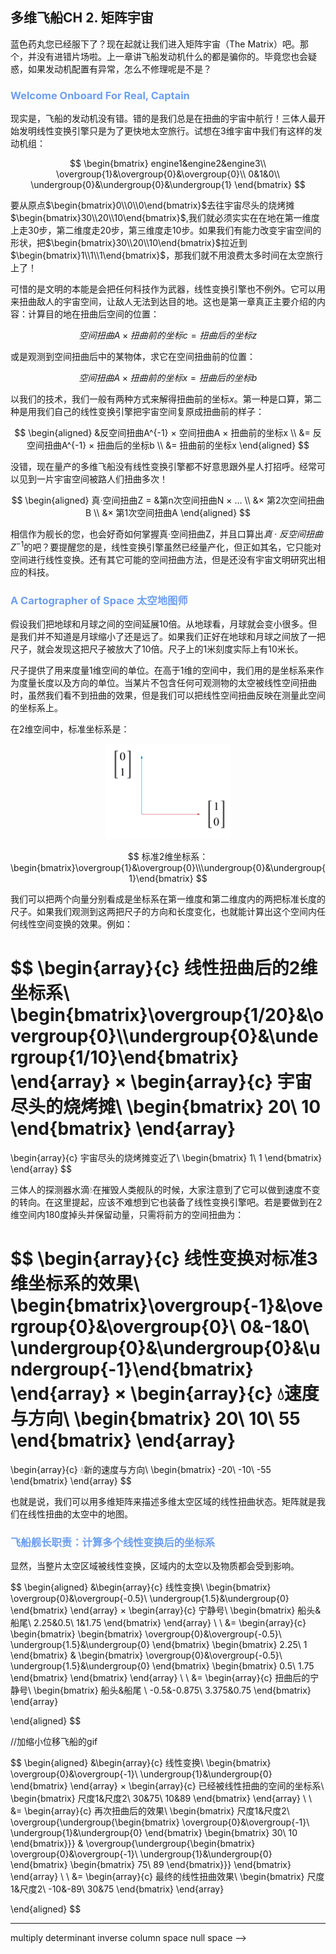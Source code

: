 ## 多维飞船CH 2. 矩阵宇宙

蓝色药丸您已经服下了？现在起就让我们进入矩阵宇宙（The Matrix）吧。那个，并没有进错片场啦。上一章讲飞船发动机什么的都是骗你的。毕竟您也会疑惑，如果发动机配置有异常，怎么不修理呢是不是？

### <span style="color:#6c9ef0" /> **Welcome Onboard For Real, Captain**

现实是，飞船的发动机没有错。错的是我们总是在扭曲的宇宙中航行！三体人最开始发明线性变换引擎只是为了更快地太空旅行。试想在3维宇宙中我们有这样的发动机组：

$$
\begin{bmatrix}
engine1&engine2&engine3\\ 
\overgroup{1}&\overgroup{0}&\overgroup{0}\\
0&1&0\\
\undergroup{0}&\undergroup{0}&\undergroup{1}
\end{bmatrix}
$$

要从原点$\begin{bmatrix}0\\0\\0\end{bmatrix}$去往宇宙尽头的烧烤摊$\begin{bmatrix}30\\20\\10\end{bmatrix}$,我们就必须实实在在地在第一维度上走30步，第二维度走20步，第三维度走10步。如果我们有能力改变宇宙空间的形状，把$\begin{bmatrix}30\\20\\10\end{bmatrix}$拉近到$\begin{bmatrix}1\\1\\1\end{bmatrix}$，那我们就不用浪费太多时间在太空旅行上了！

可惜的是文明的本能是会把任何科技作为武器，线性变换引擎也不例外。它可以用来扭曲敌人的宇宙空间，让敌人无法到达目的地。这也是第一章真正主要介绍的内容：计算目的地在扭曲后空间的位置：

$$
空间扭曲A × 扭曲前的坐标c = 扭曲后的坐标z
$$

或是观测到空间扭曲后中的某物体，求它在空间扭曲前的位置：

$$
空间扭曲A × 扭曲前的坐标x = 扭曲后的坐标b
$$

以我们的技术，我们一般有两种方式来解得扭曲前的坐标$x$。第一种是口算，第二种是用我们自己的线性变换引擎把宇宙空间复原成扭曲前的样子：

$$
\begin{aligned}
&反空间扭曲A^{-1} × 空间扭曲A × 扭曲前的坐标x \\
&= 反空间扭曲A^{-1} × 扭曲后的坐标b \\
&= 扭曲前的坐标x
\end{aligned}
$$

没错，现在量产的多维飞船没有线性变换引擎都不好意思跟外星人打招呼。经常可以见到一片宇宙空间被路人们扭曲多次！

$$
\begin{aligned}
真·空间扭曲Z = &第n次空间扭曲N × ... \\
&× 第2次空间扭曲B \\
&× 第1次空间扭曲A
\end{aligned}
$$

相信作为舰长的您，也会好奇如何掌握真·空间扭曲Z，并且口算出$真·反空间扭曲Z^{-1}$的吧？要提醒您的是，线性变换引擎虽然已经量产化，但正如其名，它只能对空间进行线性变换。还有其它可能的空间扭曲方法，但是还没有宇宙文明研究出相应的科技。

### <span style="color:#6c9ef0"/> **A Cartographer of Space 太空地图师**

假设我们把地球和月球之间的空间延展10倍。从地球看，月球就会变小很多。但是我们并不知道是月球缩小了还是远了。如果我们正好在地球和月球之间放了一把尺子，就会发现这把尺子被放大了10倍。尺子上的1米刻度实际上有10米长。

尺子提供了用来度量1维空间的单位。在高于1维的空间中，我们用的是坐标系来作为度量长度以及方向的单位。当某片不包含任何可观测物的太空被线性空间扭曲时，虽然我们看不到扭曲的效果，但是我们可以把线性空间扭曲反映在测量此空间的坐标系上。

在2维空间中，标准坐标系是：

<center>
<img width="200" src="https://raw.githubusercontent.com/fengthedroid/spacetravelguide/master/resources/ch2-1.png"/>
</center>

$$
标准2维坐标系：
\begin{bmatrix}\overgroup{1}&\overgroup{0}\\\undergroup{0}&\undergroup{1}\end{bmatrix}
$$

我们可以把两个向量分别看成是坐标系在第一维度和第二维度内的两把标准长度的尺子。如果我们观测到这两把尺子的方向和长度变化，也就能计算出这个空间内任何线性空间变换的效果。例如：

$$
\begin{array}{c}
线性扭曲后的2维坐标系\\
\begin{bmatrix}\overgroup{1/20}&\overgroup{0}\\\undergroup{0}&\undergroup{1/10}\end{bmatrix}
\end{array}
×
\begin{array}{c}
宇宙尽头的烧烤摊\\
\begin{bmatrix}
20\\
10
\end{bmatrix}
\end{array}
=
\begin{array}{c}
宇宙尽头的烧烤摊变近了\\
\begin{bmatrix}
1\\
1
\end{bmatrix}
\end{array}
$$

三体人的探测器水滴💧在摧毁人类舰队的时候，大家注意到了它可以做到速度不变的转向。在这里提起，应该不难想到它也装备了线性变换引擎吧。若是要做到在2维空间内180度掉头并保留动量，只需将前方的空间扭曲为：

$$
\begin{array}{c}
线性变换对标准3维坐标系的效果\\
\begin{bmatrix}\overgroup{-1}&\overgroup{0}&\overgroup{0}\\
0&-1&0\\
\undergroup{0}&\undergroup{0}&\undergroup{-1}\end{bmatrix}
\end{array}
×
\begin{array}{c}
💧速度与方向\\
\begin{bmatrix}
20\\
10\\
55
\end{bmatrix}
\end{array}
=
\begin{array}{c}
💧新的速度与方向\\
\begin{bmatrix}
-20\\
-10\\
-55
\end{bmatrix}
\end{array}
$$

也就是说，我们可以用多维矩阵来描述多维太空区域的线性扭曲状态。矩阵就是我们在线性扭曲的太空中的地图。

### <span style="color:#6c9ef0" /> **飞船舰长职责：计算多个线性变换后的坐标系**

显然，当整片太空区域被线性变换，区域内的太空以及物质都会受到影响。

$$
\begin{aligned}
&\begin{array}{c}
   线性变换\\
   \begin{bmatrix} 
\overgroup{0}&\overgroup{-0.5}\\
\undergroup{1.5}&\undergroup{0}
\end{bmatrix}
\end{array}
×
\begin{array}{c}
宁静号\\
\begin{bmatrix} 
船头&船尾\\
2.25&0.5\\
1&1.75
\end{bmatrix}
\end{array}
\\
\\
&=
\begin{array}{c}
\begin{bmatrix} 
 \begin{bmatrix} 
\overgroup{0}&\overgroup{-0.5}\\
\undergroup{1.5}&\undergroup{0}
\end{bmatrix}
\begin{bmatrix} 
2.25\\
1
\end{bmatrix}
&
 \begin{bmatrix} 
\overgroup{0}&\overgroup{-0.5}\\
\undergroup{1.5}&\undergroup{0}
\end{bmatrix}
\begin{bmatrix} 
0.5\\
1.75
\end{bmatrix}
\end{bmatrix}
\end{array}
\\
\\
&=
\begin{array}{c}
扭曲后的宁静号\\
\begin{bmatrix} 
船头&船尾   \\
-0.5&-0.875\\
3.375&0.75
\end{bmatrix}
\end{array}

\end{aligned}
$$

//加缩小位移飞船的gif

$$
\begin{aligned}
&\begin{array}{c}
   线性变换\\
   \begin{bmatrix} 
\overgroup{0}&\overgroup{-1}\\
\undergroup{1}&\undergroup{0}
\end{bmatrix}
\end{array}
×
\begin{array}{c}
已经被线性扭曲的空间的坐标系\\
\begin{bmatrix} 
尺度1&尺度2\\
30&75\\
10&89
\end{bmatrix}
\end{array}
\\
\\
&=
\begin{array}{c}
再次扭曲后的效果\\
\begin{bmatrix} 
尺度1&尺度2\\
\overgroup{\undergroup{\begin{bmatrix} 
\overgroup{0}&\overgroup{-1}\\
\undergroup{1}&\undergroup{0}
\end{bmatrix}
\begin{bmatrix} 
30\\
10
\end{bmatrix}}}
&
\overgroup{\undergroup{\begin{bmatrix} 
\overgroup{0}&\overgroup{-1}\\
\undergroup{1}&\undergroup{0}
\end{bmatrix}
\begin{bmatrix} 
75\\
89
\end{bmatrix}}}
\end{bmatrix}
\end{array}
\\
\\
&=
\begin{array}{c}
最终的线性扭曲效果\\
\begin{bmatrix} 
尺度1&尺度2\\
-10&-89\\
30&75
\end{bmatrix}
\end{array}

\end{aligned}
$$


-----

multiply
determinant
inverse
column space
null space -->